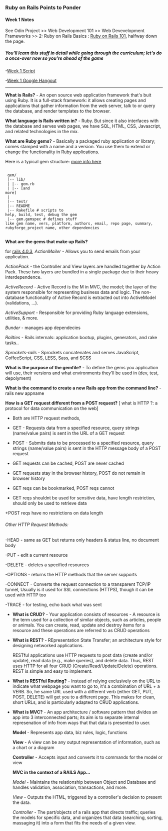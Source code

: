 ### Ruby on Rails Points to Ponder 

#### Week 1 Notes

See Odin Project >> Web Development 101 >> Web Devevelopment Frameworks >> 2: Ruby on Rails Basics : [Ruby on Rails 101](http://www.theodinproject.com/courses/web-development-101/lessons/ruby-on-rails-basics), halfway down the page.

##### You'll learn this stuff in detail while going through the curriculum; let's do a once-over now so you're ahead of the game


-[Week 1 Script](https://github.com/afshinator/OdinRailsStudyGroup/blob/master/week1-script.md)

-[Week 1 Google Hangout](https://plus.google.com/u/0/events/cot10jfo8isvp486c9vkut2t33s?authkey=CNvcqOHw37W61AE)

---


**What is Rails?** - An open source web application framework that's buit using Ruby. It is a full-stack framework: it allows creating pages and applications that gather information from the web server, talk to or query the database, and render templates to the browser.

**What language is Rails written in?** - Ruby.  But since it also interfaces with the database and serves web pages, we have SQL, HTML, CSS, Javascript, and related technologies in the mix.

**What are Ruby gems?** - Basically a packaged ruby application or library; comes stamped with a name and a version.  You use them to extend or change the functionality in Ruby applications.

Here is a typical gem structure:  [more info here](http://rubylearning.com/blog/2010/12/14/ruby-gems-%E2%80%94-what-why-and-how/)


<code><br>
gem/<br>
|-- lib/<br>
|   |-- gem.rb<br>
|   |-- [and more]<br>
|<br>
|-- test/<br>
|-- README<br>
|-- Rakefile			            # scripts to help, build, test, debug the gem<br>
|-- gem.gemspec			       # defines stuff like gem name, vers, platform, authors, email, repo page, summary, rubyforge_project name, other dependencies<br>
</code>


**What are the gems that make up Rails?**

for [rails 4.0.3](https://rubygems.org/gems/rails), 
*ActionMailer* - Allows you to send emails from your application.

*ActionPack* -  the Controller and View layers are handled together by Action Pack. These two layers are bundled in a single package due to their heavy interdependence.

*ActiveRecord* - Active Record is the M in MVC, the model; the layer of the system responsible for representing business data and logic.  The non-database functionality of Active Record is extracted out into ActiveModel (validations, ...).

*ActiveSupport* - Responsible for providing Ruby language extensions, utilities, & more.

*Bunder* - manages app dependecies

*Railties* - Rails internals: application bootup, plugins, generators, and rake tasks..

*Sprockets-rails* - Sprockets concatenates and serves JavaScript, CoffeeScript, CSS, LESS, Sass, and SCSS


**What is the purpose of the gemfile?** - To define the gems you application will use, their versions and what environments they'll be used in (dev, test, depolyment)


**What is the command to create a new Rails app from the command line?** - 	rails new appname

**How is a GET request different from a POST request?** 
	[ what is HTTP ?: a protocol for data communication on the web]

+ Both are HTTP request methods,

+ GET - Requests data from a specified resource, query strings (name/value pairs) is sent in the URL of a GET request

+ POST - Submits data to be processed to a specified resource, query strings (name/value pairs) is sent in the HTTP message body of a POST request		

+ GET requests can be cached, POST are never cached

+ GET requests stay in the browser history, POST do not remain in browser history

+ GET reqs can be bookmarked, POST reqs cannot

+ GET reqs shouldnt be used for sensitive data, have length restriction, should only be used to retrieve data

+POST reqs have no restrictions on data length

###### Other HTTP Request Methods:

-HEAD - same as GET but returns only headers & status line, no document body

-PUT - edit a current resource

-DELETE - deletes a specified resources

-OPTIONS - returns the HTTP methods that the server supports

-CONNECT - Converts the request connection to a transparent TCP/IP tunnel, Usually is it used for SSL connections (HTTPS), though it can be used with HTTP too

-TRACE - for testing, echo back what was sent

+ **What is CRUD?** - Your application consists of resources - A resource  is the term used for a collection of similar objects, such as articles, people or animals. You can create, read, update and destroy items for a resource and these operations are referred to as CRUD operations

+ **What is REST?** - REpresentation State Transfer; an architecture style for designing networked applications. 

	RESTful applications use HTTP requests to post data (create and/or update), read data (e.g., make queries), and delete data. Thus, REST uses HTTP for all four CRUD (Create/Read/Update/Delete) operations.  REST is simple and easy to implement.  

+ **What is RESTful Routing?** - Instead of relying exclusively on the URL to indicate what webpage you want to go to, it's a combination of URL + a VERB. So, he same URL used with a different verb (either GET, PUT, POST, DELETE) will get you to a different page. This makes for clean, short URLs, and is particularly adapted to CRUD applications.

+ **What is MVC?** - An app architecture / software pattern that divides an app into 3 interconnected parts; its aim is to separate internal represenation of info from ways that that data is presented to user.

	**Model** - Represents app data, biz rules, logic, functions

	**View** - A view can be any output representation of information, such as a chart or a diagram

	**Controller** - Accepts input and converts it to commands for the model or view

	**MVC in the context of a RAILS App...**

	*Model* - Maintains the relationship between Object and Database and handles validation, association, transactions, and more.

	*View* - Outputs the HTML, triggered by a controller's decision to present the data. 

	*Controller* - The part/objects of a rails app that directs traffic; queries the models for specific data, and organizes that data (searching, sorting, massaging it) into a form that fits the needs of a given view.
